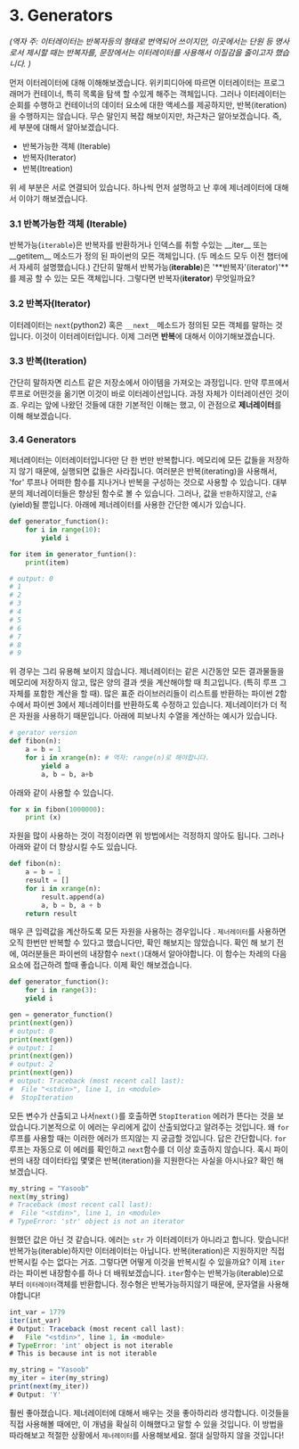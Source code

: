 # 3. Generators

_\(역자 주: 이터레이터는 반복자등의 형태로 번역되어 쓰이지만, 이곳에서는 단원 등 명사로서 제시할 때는 반복자를, 문장에서는 이터레이터를 사용해서 이질감을 줄이고자 했습니다. \)_

먼저 이터레이터에 대해 이해해보겠습니다. 위키피디아에 따르면 이터레이터는 프로그래머가 컨테이너, 특히 목록을 탐색 할 수있게 해주는 객체입니다. 그러나 이터레이터는 순회를 수행하고 컨테이너의 데이터 요소에 대한 액세스를 제공하지만, 반복\(iteration\)을 수행하지는 않습니다. 무슨 말인지 복잡 해보이지만, 차근차근 알아보겠습니다. 즉, 세 부분에 대해서 알아보겠습니다.

* 반복가능한 객체 \(Iterable\)
* 반복자\(Iterator\)
* 반복\(Itreation\)

위 세 부분은 서로 연결되어 있습니다. 하나씩 먼저 설명하고 난 후에 제너레이터에 대해서 이야기 해보겠습니다.

### 3.1 반복가능한 객체 \(Iterable\)

반복가능\(`iterable`\)은 반복자를 반환하거나 인덱스를 취할 수있는 \_\_iter\_\_ 또는 \_\_getitem\_\_ 메소드가 정의 된 파이썬의 모든 객체입니다. \(두 메소드 모두 이전 챕터에서 자세히 설명했습니다.\) 간단히 말해서 반복가능\(**iterable**\)은 '**반복자'\(iterator\)'**를 제공 할 수 있는 모든 객체입니다. 그렇다면 반복자\(**iterator**\) 무엇일까요?

### 3.2 반복자\(Iterator\)

이터레이터는 `next`\(python2\) 혹은 `__next__`메소드가 정의된 모든 객체를 말하는 것입니다. 이것이 이터레이터입니다. 이제 그러면 **반복**에 대해서 이야기해보겠습니다.

### 3.3 반복\(Iteration\)

간단히 말하자면 리스트 같은 저장소에서 아이템을 가져오는 과정입니다. 만약 루프에서 루프로 어떤것을 옮기면 이것이 바로 이터레이션입니다. 과정 자체가 이터레이션인 것이죠. 우리는 앞에 나왔던 것들에 대한 기본적인 이해는 했고, 이 관점으로 **제너레이터**를 이해 해보겠습니다.

### 3.4 Generators

제너레이터는 이터레이터입니다만 단 한 번만 반복합니다. 메모리에 모든 값들을 저장하지 않기 때문에, 실행되면 값들은 사라집니다. 여러분은 반복\(iterating\)을 사용해서, 'for' 루프나 어떠한 함수를 지나거나 반복을 구성하는 것으로 사용할 수 있습니다. 대부분의 제너레이터들은 향상된 함수로 볼 수 있습니다. 그러나, 값을 `반환`하지않고,  `산출`\(yield\)될 뿐입니다. 아래에 제너레이터를 사용한 간단한 예시가 있습니다.

```py
def generator_function():
    for i in range(10):
        yield i

for item in generator_funtion():
    print(item)

# output: 0
# 1
# 2
# 3
# 4
# 5
# 6
# 7
# 8
# 9
```

위 경우는 그리 유용해 보이지 않습니다. 제너레이터는 같은 시간동안 모든 결과물들을 메모리에 저장하지 않고, 많은 양의 결과 셋을 계산해야할 때 최고입니다. \(특히 루프 그 자체를 포함한 계산을 할 때\). 많은 표준 라이브러리들이 리스트를 반환하는 파이썬 2함수에서 파이썬 3에서 제너레이터를 반환하도록 수정하고 있습니다. 제너레이터가 더 적은 자원을 사용하기 때문입니다. 아래에 피보나치 수열을 계산하는 예시가 있습니다.

```py
# gerator version
def fibon(n):
    a = b = 1
    for i in xrange(n): # 역자: range(n)로 해야합니다.
        yield a
        a, b = b, a+b
```

아래와 같이 사용할 수 있습니다.

```py
for x in fibon(1000000):
    print (x)
```

자원을 많이 사용하는 것이 걱정이라면 위 방법에서는 걱정하지 않아도 됩니다. 그러나 아래와 같이 더 향상시킬 수도 있습니다.

```py
def fibon(n):
    a = b = 1
    result = []
    for i in xrange(n):
        result.append(a)
        a, b = b, a + b
    return result
```

매우 큰 입력값을 계산하도록 모든 자원을 사용하는 경우입니다 . `제너레이터`를 사용하면 오직 한번만 반복할 수 있다고 했습니다만, 확인 해보지는 않았습니다. 확인 해 보기 전에, 여러분들은 파이썬의 내장함수 `next()`대해서 알아야합니다. 이 함수는 차레의 다음 요소에 접근하려 할때 좋습니다. 이제 확인 해보겠습니다.

```py
def generator_function():
    for i in range(3):
    yield i

gen = generator_function()
print(next(gen))
# output: 0
print(next(gen))
# output: 1
print(next(gen))
# output: 2
print(next(gen))
# output: Traceback (most recent call last):
#  File "<stdin>", line 1, in <module>
#  StopIteration
```

모든 변수가 산출되고 나서`next()`를 호출하면 `StopIteration` 에러가 뜬다는 것을 보았습니다.기본적으로 이 에러는 우리에게 값이 산출되었다고 알려주는 것입니다. 왜 `for` 루프를 사용할 때는 이러한 에러가 뜨지않는 지 궁금할 것입니다. 답은 간단합니다. `for` 루프는 자동으로 이 에러를 확인하고 `next`함수를 더 이상 호출하지 않습니다. 혹시 파이썬의 내장 데이터타입 몇몇은  반복\(iteration\)을 지원한다는 사실을 아시나요? 확인 해보겠습니다.

```py
my_string = "Yasoob"
next(my_string)
# Traceback (most recent call last):
#  File "<stdin>", line 1, in <module>
# TypeError: 'str' object is not an iterator
```

원했던 값은 아닌 것 같습니다. 에러는 `str` 가 이터레이터가 아니라고 합니다. 맞습니다! 반복가능\(iterable\)하지만 이터레이터는 아닙니다. 반복\(iteration\)은 지원하지만 직접 반복시킬 수는 없다는 거죠. 그렇다면 어떻게 이것을 반복시킬 수 있을까요? 이제 `iter`라는 파이썬 내장함수를 하나 더 배워보겠습니다. `iter`함수는 반복가능\(iterable\)으로부터 `이터레이터`객체를 반환합니다. 정수형은 반복가능하지않기 때문에, 문자열을 사용해야합니다!

```js
int_var = 1779
iter(int_var)
# Output: Traceback (most recent call last):
#   File "<stdin>", line 1, in <module>
# TypeError: 'int' object is not iterable
# This is because int is not iterable

my_string = "Yasoob"
my_iter = iter(my_string)
print(next(my_iter))
# Output: 'Y'
```

훨씬 좋아졌습니다. 제너레이터에 대해서 배우는 것을 좋아하리라 생각합니다. 이것들을 직접 사용해볼 때에만, 이 개념을 확실히 이해했다고 말할 수 있을 것입니다. 이 방법을 따라해보고 적절한 상황에서 `제너레이터`를 사용해보세요. 절대 실망하지 않을 것입니다!

